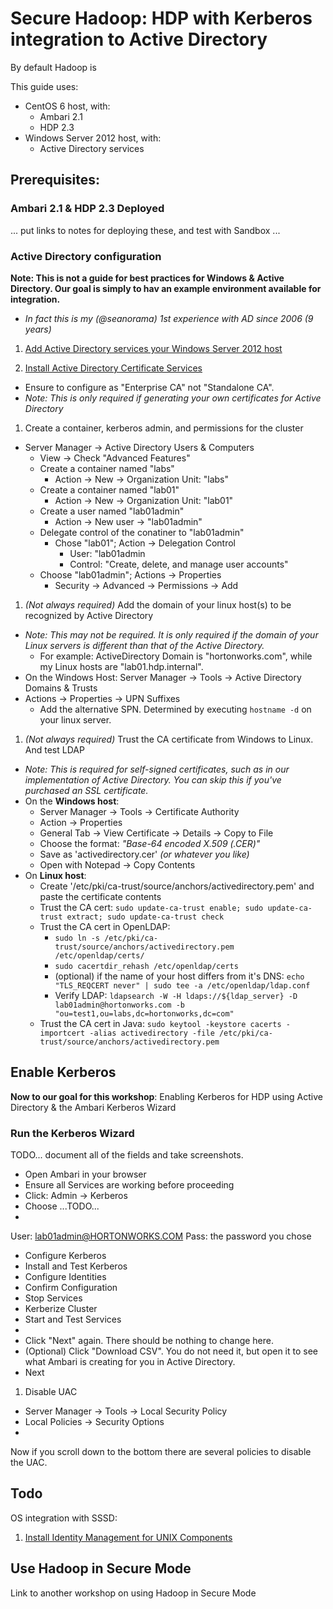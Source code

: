 # Secure Hadoop: HDP with Kerberos integration to Active Directory

By default Hadoop is 

This guide uses:

- CentOS 6 host, with:
  - Ambari 2.1
  - HDP 2.3
- Windows Server 2012 host, with:
  - Active Directory services

## Prerequisites:

### Ambari 2.1 & HDP 2.3 Deployed

... put links to notes for deploying these, and test with Sandbox ...

### Active Directory configuration

**Note: This is not a guide for best practices for Windows & Active Directory. Our goal is simply to hav an example environment available for integration.**
- *In fact this is my (@seanorama) 1st experience with AD since 2006 (9 years)*

1. [Add Active Directory services your Windows Server 2012 host](http://social.technet.microsoft.com/wiki/contents/articles/12370.windows-server-2012-set-up-your-first-domain-controller-step-by-step.aspx)

1. [Install Active Directory Certificate Services](https://technet.microsoft.com/en-us/library/jj717285.aspx)
  - Ensure to configure as "Enterprise CA" not "Standalone CA".
  - *Note: This is only required if generating your own certificates for Active Directory*

1. Create a container, kerberos admin, and permissions for the cluster
  - Server Manager -> Active Directory Users & Computers
    - View -> Check "Advanced Features"
    - Create a container named "labs"
      - Action -> New -> Organization Unit: "labs"
    - Create a container named "lab01"
      - Action -> New -> Organization Unit: "lab01"
    - Create a user named "lab01admin"
      - Action -> New user -> "lab01admin"
    - Delegate control of the conatiner to "lab01admin"
      - Chose "lab01"; Action -> Delegation Control
        - User: "lab01admin
        - Control: "Create, delete, and manage user accounts"
    - Choose "lab01admin"; Actions -> Properties
      - Security -> Advanced -> Permissions -> Add

1. *(Not always required)* Add the domain of your linux host(s) to be recognized by Active Directory
  - *Note: This may not be required. It is only required if the domain of your Linux servers is different than that of the Active Directory.*
    - For example: ActiveDirectory Domain is "hortonworks.com", while my Linux hosts are "lab01.hdp.internal".
  - On the Windows Host: Server Manager -> Tools -> Active Directory Domains & Trusts
  - Actions -> Properties -> UPN Suffixes
    - Add the alternative SPN. Determined by executing `hostname -d` on your linux server.

1. *(Not always required)* Trust the CA certificate from Windows to Linux. And test LDAP
  - *Note: This is required for self-signed certificates, such as in our implementation of Active Directory. You can skip this if you've purchased an SSL certificate.*
  - On the **Windows host**:
    - Server Manager -> Tools -> Certificate Authority
    - Action -> Properties
    - General Tab -> View Certificate -> Details -> Copy to File
    - Choose the format: *"Base-64 encoded X.509 (.CER)"*
    - Save as 'activedirectory.cer' *(or whatever you like)*
    - Open with Notepad -> Copy Contents
  - On **Linux host**:
    - Create '/etc/pki/ca-trust/source/anchors/activedirectory.pem' and paste the certificate contents
    - Trust the CA cert: `sudo update-ca-trust enable; sudo update-ca-trust extract; sudo update-ca-trust check`
    - Trust the CA cert in OpenLDAP:
      - `sudo ln -s /etc/pki/ca-trust/source/anchors/activedirectory.pem /etc/openldap/certs/`
      - `sudo cacertdir_rehash /etc/openldap/certs`
      - (optional) if the name of your host differs from it's DNS: `echo "TLS_REQCERT never" | sudo tee -a /etc/openldap/ldap.conf`
      - Verify LDAP: `ldapsearch -W -H ldaps://${ldap_server} -D lab01admin@hortonworks.com -b "ou=test1,ou=labs,dc=hortonworks,dc=com"`
    - Trust the CA cert in Java: `sudo keytool -keystore cacerts -importcert -alias activedirectory -file /etc/pki/ca-trust/source/anchors/activedirectory.pem`

## Enable Kerberos

**Now to our goal for this workshop**: Enabling Kerberos for HDP using Active Directory & the Ambari Kerberos Wizard

### Run the Kerberos Wizard

TODO... document all of the fields and take screenshots.

- Open Ambari in your browser
- Ensure all Services are working before proceeding
- Click: Admin -> Kerberos
- Choose ...TODO...
- 
User: lab01admin@HORTONWORKS.COM
Pass: the password you chose


- Configure Kerberos
- Install and Test Kerberos
- Configure Identities
- Confirm Configuration
- Stop Services
- Kerberize Cluster
- Start and Test Services
- 
- Click "Next" again. There should be nothing to change here.
- (Optional) Click "Download CSV". You do not need it, but open it to see what Ambari is creating for you in Active Directory.
- Next


1. Disable UAC
  - Server Manager -> Tools -> Local Security Policy
  - Local Policies -> Security Options
  - 
Now if you scroll down to the bottom there are several policies to disable the UAC.

## Todo

OS integration with SSSD:
1. [Install Identity Management for UNIX Components](https://msdn.microsoft.com/en-us/library/cc731178.aspx)


## Use Hadoop in Secure Mode

Link to another workshop on using Hadoop in Secure Mode
